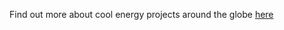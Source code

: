 Find out more about cool energy projects around the globe [here](http://blog.solarcity.com/island-in-the-sun/)